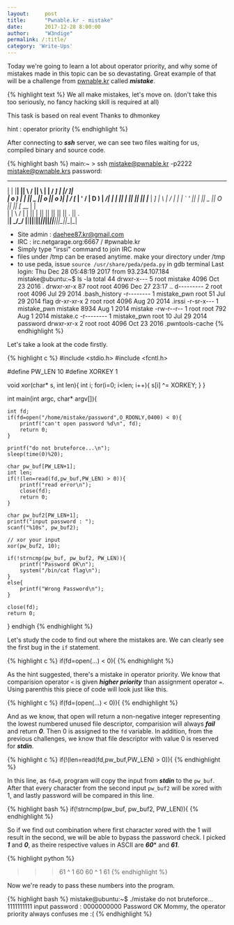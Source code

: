 ```yaml
---
layout:     post
title:      "Pwnable.kr - mistake"
date:       2017-12-28 8:00:00
author:     "W3ndige"
permalink: /:title/
category: 'Write-Ups'
---
```


Today we're going to learn a lot about operator priority, and why some of mistakes made in this topic can be so devastating. Great example of that will be a challenge from [pwnable.kr](http://pwnable.kr "pwnable.kr") called ***mistake***.

{% highlight text %}
We all make mistakes, let's move on.
(don't take this too seriously, no fancy hacking skill is required at all)

This task is based on real event
Thanks to dhmonkey

hint : operator priority
{% endhighlight %}

After connecting to ***ssh*** server, we can see two files waiting for us, compiled binary and source code.

{% highlight bash %}
main:~ > ssh mistake@pwnable.kr -p2222
mistake@pwnable.krs password:
 ____  __    __  ____    ____  ____   _        ___      __  _  ____  
|    \|  |__|  ||    \  /    ||    \ | |      /  _]    |  |/ ]|    \
|  o  )  |  |  ||  _  ||  o  ||  o  )| |     /  [_     |  ' / |  D  )
|   _/|  |  |  ||  |  ||     ||     || |___ |    _]    |    \ |    /
|  |  |  `  '  ||  |  ||  _  ||  O  ||     ||   [_  __ |     \|    \
|  |   \      / |  |  ||  |  ||     ||     ||     ||  ||  .  ||  .  \
|__|    \_/\_/  |__|__||__|__||_____||_____||_____||__||__|\_||__|\_|

- Site admin : daehee87.kr@gmail.com
- IRC : irc.netgarage.org:6667 / #pwnable.kr
- Simply type "irssi" command to join IRC now
- files under /tmp can be erased anytime. make your directory under /tmp
- to use peda, issue `source /usr/share/peda/peda.py` in gdb terminal
Last login: Thu Dec 28 05:48:19 2017 from 93.234.107.184
mistake@ubuntu:~$ ls -la
total 44
drwxr-x---  5 root        mistake 4096 Oct 23  2016 .
drwxr-xr-x 87 root        root    4096 Dec 27 23:17 ..
d---------  2 root        root    4096 Jul 29  2014 .bash_history
-r--------  1 mistake_pwn root      51 Jul 29  2014 flag
dr-xr-xr-x  2 root        root    4096 Aug 20  2014 .irssi
-r-sr-x---  1 mistake_pwn mistake 8934 Aug  1  2014 mistake
-rw-r--r--  1 root        root     792 Aug  1  2014 mistake.c
-r--------  1 mistake_pwn root      10 Jul 29  2014 password
drwxr-xr-x  2 root        root    4096 Oct 23  2016 .pwntools-cache
{% endhighlight %}

Let's take a look at the code firstly.

{% highlight c %}
#include <stdio.h>
#include <fcntl.h>

#define PW_LEN 10
#define XORKEY 1

void xor(char* s, int len){
	int i;
	for(i=0; i<len; i++){
		s[i] ^= XORKEY;
	}
}

int main(int argc, char* argv[]){

	int fd;
	if(fd=open("/home/mistake/password",O_RDONLY,0400) < 0){
		printf("can't open password %d\n", fd);
		return 0;
	}

	printf("do not bruteforce...\n");
	sleep(time(0)%20);

	char pw_buf[PW_LEN+1];
	int len;
	if(!(len=read(fd,pw_buf,PW_LEN) > 0)){
		printf("read error\n");
		close(fd);
		return 0;		
	}

	char pw_buf2[PW_LEN+1];
	printf("input password : ");
	scanf("%10s", pw_buf2);

	// xor your input
	xor(pw_buf2, 10);

	if(!strncmp(pw_buf, pw_buf2, PW_LEN)){
		printf("Password OK\n");
		system("/bin/cat flag\n");
	}
	else{
		printf("Wrong Password\n");
	}

	close(fd);
	return 0;
}
endhigh
{% endhighlight %}

Let's study the code to find out where the mistakes are. We can clearly see the first bug in the `if` statement.

{% highlight c %}
if(fd=open(...) < 0){
{% endhighlight %}

As the hint suggested, there's a mistake in operator priority. We know that comparision operator `<` is given ***higher priority*** than assignment operator `=`. Using parenthis this piece of code will look just like this.

{% highlight c %}
if(fd=(open(...) < 0)){
{% endhighlight %}

And as we know, that open will return a non-negative integer representing the lowest numbered unused file descriptor, comparision will always ***fail*** and return ***0***. Then 0 is assigned to the `fd` variable. In addition, from the previous challenges, we know that file descriptor with value 0 is reserved for ***stdin***.

{% highlight c %}
if(!(len=read(fd,pw_buf,PW_LEN) > 0)){
{% endhighlight %}

In this line, as `fd=0`, program will copy the input from ***stdin*** to the `pw_buf`. After that every character from the second input `pw_buf2` will be xored with 1, and lastly password will be compared in this line.

{% highlight bash %}
if(!strncmp(pw_buf, pw_buf2, PW_LEN)){
{% endhighlight %}

So if we find out combination where first character xored with the 1 will result in the second, we will be able to bypass the password check. I picked ***1*** and ***0***, as theire respective values in ASCII are ***60**** and ***61***.

{% highlight python %}
>>> 61 ^ 1
60
>>> 60 ^ 1
61
{% endhighlight %}

Now we're ready to pass these numbers into the program.

{% highlight bash %}
mistake@ubuntu:~$ ./mistake
do not bruteforce...
1111111111
input password : 0000000000
Password OK
Mommy, the operator priority always confuses me :(
{% endhighlight %}
